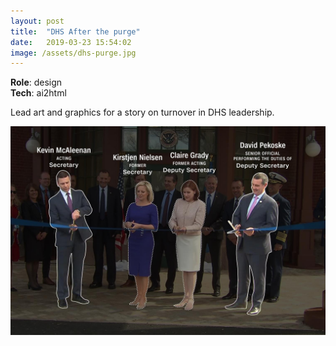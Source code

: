 ```yaml
---
layout: post
title:  "DHS After the purge"
date:   2019-03-23 15:54:02
image: /assets/dhs-purge.jpg
---
```


**Role**: design  
**Tech**: ai2html

Lead art and graphics for a story on turnover in DHS leadership.

[![Illustration of Kirstjen Nielsen and Claire Grady with their replacements, Kevin McAleenan and David Pekoske.](/assets/dhs-purge.jpg)](https://www.cnn.com/2019/04/17/politics/inside-dhs-after-the-purge/index.html)
